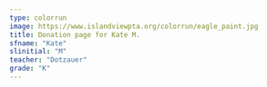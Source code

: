 ```yaml
---
type: colorrun
image: https://www.islandviewpta.org/colorrun/eagle_paint.jpg
title: Donation page for Kate M.
sfname: "Kate"
slinitial: "M"
teacher: "Dotzauer"
grade: "K"
---
```

